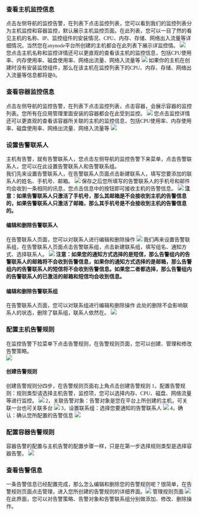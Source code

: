 <font face="微软雅黑">

### 查看主机监控信息
点击左侧导航的监控告警，在列表下点击监控列表，您可以看到我们的监控列表分为主机监控和容器监控，默认展示主机监控页面。在此列表，您可以一目了然的看见主机的名称、IP、监控组件的安装情况、CPU、内存、存储、网络出入流量等详细情况。当然您在anynode平台所创建的主机都会在此列表下展示详监控情。
![](http://i.imgur.com/yt1AS4D.png)
您点击主机名称和监控详情还可以更直观的查看该主机的监控信息，包括CPU使用率、内存使用率、磁盘使用率、网络出流量、网络入流量等
![](http://i.imgur.com/N6RRM7z.png)
如果你的主机在创建时没有安装监控组件，那么在该主机在监控列表下的CPU、内存、存储、网络出入流量等信息都将是0。
### 查看容器监控信息
点击左侧导航的监控告警，在列表下点击监控列表，点击容器，会展示容器的监控列表。您所有在应用管理里面安装的容器都会在此受到监控。
![](http://i.imgur.com/abNOsDg.png)
您点击监控详情还可以更直观的查看该容器所关联的主机的监控信息，包括CPU使用率、内存使用率、磁盘使用率、网络出流量、网络入流量等
![](http://i.imgur.com/a4HiUDH.png)
### 设置告警联系人
主机有告警，就有告警联系人，您点击左侧导航的监控告警下来菜单，点击告警联系人，您可以在此设置告警联系人和告警联系组。</br>
我们先来设置告警联系人，在告警联系人页面点击新建联系人，填写您要添加的联系人的姓名、手机号、邮箱。
![](http://i.imgur.com/kYBbChZ.png)
保存之后您所填写的告警联系人的手机号和邮件均会收到一条相同的讯息，您点击信息中的按钮即可接收主机的告警信息。
![](http://i.imgur.com/25UlSof.png)
<strong>注意：如果告警联系人只激活了手机号，那么其邮箱是不会接收到主机的告警信息的，如果告警联系人只激活了邮箱，那么其手机号是不会接收到主机的告警信息的。</strong></br>
#### 编辑和删除告警联系人
在告警联系人页面，您可以对联系人进行编辑和删除操作
![](http://i.imgur.com/K876FeM.png)
我们再来设置告警联系组，在告警联系人页面点击告警联系组，点击新建联系组，填写组名、通知方式、选择联系人。
![](http://i.imgur.com/LXQgCXP.png)
<strong>注意：如果您的通知方式选择的是短信，那么告警组内的告警联系人的邮箱将不会收到告警信息，如果你的通知方式选择的是邮箱，那么告警组内的告警联系人的短信将不会收到告警信息。如果您二者都选择，那么告警组内的告警联系人的已激活的邮箱和短信均会收到信息。</strong>
#### 编辑和删除告警联系组
在告警联系人页面，您可以对联系组进行编辑和删除操作
此处的删除不会影响联系人的状态，删除了联系组，联系人依然在。
![](http://i.imgur.com/BkKNRLk.png)
### 配置主机告警规则
在监控告警下拉菜单下点击告警规则，在告警规则页面，您可以创建、管理和修改告警策略。</br>
![](http://i.imgur.com/pgkEMYt.png)
#### 创建告警规则
创建告警规则分四步，在告警规则页面右上角点击创建告警规则
1，配置告警规则：规则类型请选择主机告警，监控项，您可以选择内存、CPU、磁盘、网络流量等进行监控。
![](http://i.imgur.com/phIEnt2.png)
2，关联告警对象：告警对象是您在平台上所创建的主机，可关联一台也可关联多台
![](http://i.imgur.com/nfIHyPz.png)
3，设置联系组：选择您要通知的告警联系人
![](http://i.imgur.com/123NcFK.png)
4，确认：确认您所配置的告警信息
![](http://i.imgur.com/dZlB4V9.png)
### 配置容器告警规则
容器告警的配置与主机告警的配置步骤一样，只是在第一步选择规则类型是选择容器告警。
![](http://i.imgur.com/uJKL3uq.png)
### 查看告警信息
一条告警信息已经配置完成，那么怎么编辑和删除您的告警规则呢？很简单，在告警规则页面点击管理，进入您所创建的告警规则的详细界面。![](http://i.imgur.com/lP0EU9k.png)
管理规则页面
![](http://i.imgur.com/sF0vwNR.png)
在此界面，您可以对告警策略、告警对象和告警联系组分别做添加、修改、删除操作。
</font>
